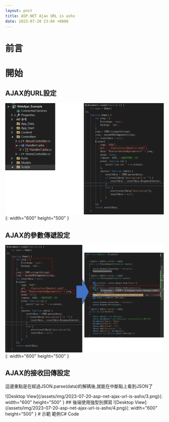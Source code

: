 ```yaml
---
layout: post
title: ASP.NET Ajax URL is ashx
date: 2023-07-20 23:04 +0800
---
```


# 前言

# 開始

## AJAX的URL設定
![Desktop View](/assets/img/2023-07-20-asp-net-ajax-url-is-ashx/1.png){: width="600" height="500" }
## AJAX的參數傳遞設定
![Desktop View](/assets/img/2023-07-20-asp-net-ajax-url-is-ashx/2.png){: width="600" height="500" }
## AJAX的接收回傳設定
<p>這邊重點是在經過JSON.parse(data)的解碼後,就能在中斷點上看到JSON了</p>
![Desktop View](/assets/img/2023-07-20-asp-net-ajax-url-is-ashx/3.png){: width="600" height="500" }
## 後端使用強型別撰寫
![Desktop View](/assets/img/2023-07-20-asp-net-ajax-url-is-ashx/4.png){: width="600" height="500" }
# 示範
範例C# Code
<script  type='text/javascript' src=''>

     public void ProcessRequest(HttpContext context)
        {
            context.Response.ContentType = "text/plain";
            ProcessAjax(context);
        }
        private void ProcessAjax(HttpContext context)
        {
            var methodName = context.Request.Form["Rounter"];
            //輸出method
            var parameters = context.Request.Form["parameters"];
            //輸出jreq
            var value = SentTest();
            var jsonResult = JsonConvert.SerializeObject(value[1]);
            var output = jsonResult.ToString();

            context.Response.ContentType = "text/plain";
            context.Response.Write(output);
        }
        private object[] SentTest()
        {
            JObject jResult = new JObject();
            JObject ExtraResult = new JObject();// ResponseContent 裡的JSON
            ExtraResult["Demo"] = "Happy";
            ExtraResult["Work"] = "Cat";
            jResult.Add("ErrCode", "0");
            jResult.Add("Description", "");
            jResult.Add("Extra", ExtraResult);
            return new object[] { 0, jResult.ToString() };
        }
        public bool IsReusable
        {
            get
            {
                return false;
            }
        }



範例JavaScript Code
<script  type='text/javascript' src=''>

      function Demo() {
            var jreq = {
                FirstArgu: 'ssss',
                SecArgu: 'ddd',
            }
            jreq = JSON.stringify(jreq);
            jreq = encodeURIComponent(jreq);
            let resultData = null;
            $.ajax({
                type: "POST",
                url: '../Controllers/Handler1.ashx?',
                data: "Rounter=method&parameters=" + jreq,
                async: false,
                timeout: 3000, //超時時間：3秒
                error: function (e) {
                    alert("time out " + e.status);
                },
                success: function (data) {
                    resultData = JSON.parse(data);
                    if (resultData["description"] == "") {
                        resultData = resultData.ResponseContent;
                    }
                    else {
                        alert(resultData["description"]);
                        resultData = null;
                    }
                }
            });
            return resultData;
        }
